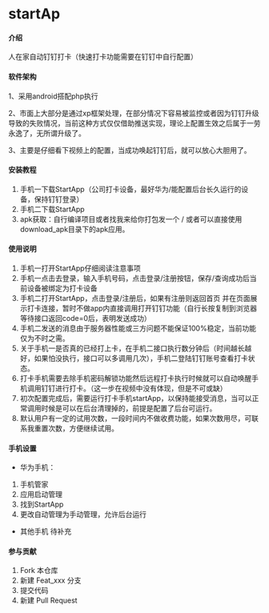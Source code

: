 # startAp

#### 介绍 
人在家自动钉钉打卡（快速打卡功能需要在钉钉中自行配置）

#### 软件架构
1、采用android搭配php执行

2、市面上大部分是通过xp框架处理，在部分情况下容易被监控或者因为钉钉升级导致的失败情况，当前这种方式仅仅借助推送实现，理论上配置生效之后属于一劳永逸了，无所谓升级了。

3、主要是仔细看下视频上的配置，当成功唤起钉钉后，就可以放心大胆用了。


#### 安装教程

1.  手机一下载StartApp（公司打卡设备，最好华为/能配置后台长久运行的设备，保持钉钉登录）
2.  手机二下载StartApp
3.  apk获取：自行编译项目或者找我来给你打包发一个 / 或者可以直接使用download_apk目录下的apk应用。

#### 使用说明

1.  手机一打开StartApp仔细阅读注意事项
2.  手机一点击去登录，输入手机号码，点击登录/注册按钮，保存/查询成功后当前设备被绑定为打卡设备
3.  手机二打开StartApp，点击登录/注册后，如果有注册则返回首页 并在页面展示打卡连接，暂时不做app内直接调用打开钉钉功能（自行长按复制到浏览器等待接口返回code=0后，表明发送成功）
4.  手机二发送的消息由于服务器性能或三方问题不能保证100%稳定，当前功能仅为不时之需。
5.  关于手机一是否真的已经打上卡，在手机二接口执行数分钟后（时间越长越好，如果怕没执行，接口可以多调用几次），手机二登陆钉钉账号查看打卡状态。
6.  打卡手机需要去除手机密码解锁功能然后远程打卡执行时候就可以自动唤醒手机调用钉钉进行打卡。（这一步在视频中没有体现，但是不可或缺）
7.  初次配置完成后，需要运行打卡手机startApp，以保持能接受消息，当可以正常调用时候是可以在后台清理掉的，前提是配置了后台可运行。
8.  默认用户有一定的试用次数，一段时间内不做收费功能，如果次数用尽，可联系我重置次数，方便继续试用。

#### 手机设置
- 华为手机：
1. 手机管家
2. 应用启动管理
3. 找到StartApp
4. 更改自动管理为手动管理，允许后台运行
- 其他手机 待补充


#### 参与贡献

1.  Fork 本仓库
2.  新建 Feat_xxx 分支
3.  提交代码
4.  新建 Pull Request
